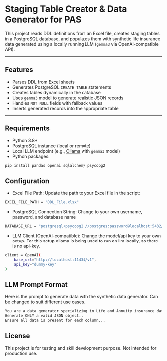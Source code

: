 # Staging Table Creator & Data Generator for PAS

This project reads DDL definitions from an Excel file, creates staging tables in a PostgreSQL database, and populates them with synthetic life insurance data generated using a locally running LLM (`gemma3` via OpenAI-compatible API).

---

## Features

- Parses DDL from Excel sheets
- Generates PostgreSQL `CREATE TABLE` statements
- Creates tables dynamically in the database
- Uses `gemma3` model to generate realistic JSON records
- Handles `NOT NULL` fields with fallback values
- Inserts generated records into the appropriate table

---

## Requirements

- Python 3.8+
- PostgreSQL instance (local or remote)
- Local LLM endpoint (e.g., [Ollama](https://ollama.com/) with `gemma3` model)
- Python packages:

```bash
pip install pandas openai sqlalchemy psycopg2
```

## Configuration

- Excel File Path: Update the path to your Excel file in the script:
```bash
EXCEL_FILE_PATH = "DDL_File.xlsx"
```
- PostgreSQL Connection String:  Change to your own username, password, and database name
```bash
DATABASE_URL = "postgresql+psycopg2://postgres:password@localhost:5432/exampleDatabase"
```
- LLM Client (OpenAI-compatible): Change the model/api key to your own setup.  For this setup ollama is being used to run an llm locally, so there is no api-key.
```bash
client = OpenAI(
    base_url="http://localhost:11434/v1",
    api_key="dummy-key"
)
```

## LLM Prompt Format
Here is the prompt to generate data with the synthetic data generator.  Can be changed to suit different use cases.
```bash
You are a data generator specializing in Life and Annuity insurance data...
Generate ONLY a valid JSON object...
Ensure all data is present for each column...
```

## License
This project is for testing and skill development purpose. Not intended for production use.
